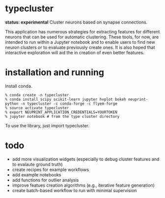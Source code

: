 # typecluster
**status: experimental**
Cluster neurons based on synapse connections.

This application has numerous strategies for extracting features for different
neurons that can be used for automatic clustering.  These tools, for now, are intended
to run within a Jupyter notebook and to enable users to find new neuron clusters or
to evaluate previously create ones.  It is also hoped that interactive exploration
will aid the in creation of even better features.

# installation and running

Install conda.

    % conda create -n typecluster
    % conda install scipy scikit-learn jupyter hvplot bokeh neuprint-python -n typecluster -c conda-forge -c flyem-forge
    % source activate typecluster
    % export NEUPRINT_APPLICATION_CREDENTIALS=YOURTOKEN 
    % jupyter notebook # from the type cluster directory

To use the library, just import typecluster.

# todo

* add more visualization widgets (especially to debug cluster features and to evalaute ground truth)
* create recipes for example workflows
* add example notebooks
* add functions for outlier analysis
* improve featues creation algorithms (e.g., iterative feature generation)
* create batch-based workflow to run with minimal supervision
